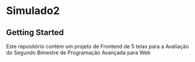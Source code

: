 # Simulado2


## Getting Started

Este repositório contém um projeto de Frontend de 5 telas para a Avaliação do Segundo Bimestre de Programação Avançada para Web